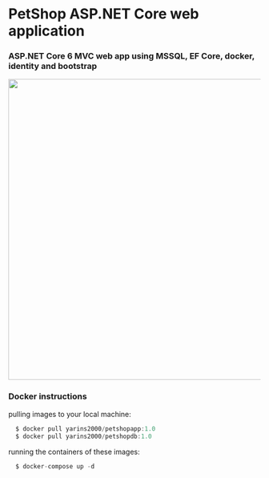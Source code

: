 # PetShop ASP.NET Core web application
<h3>ASP.NET Core 6 MVC web app using MSSQL, EF Core, docker, identity and bootstrap</h3>

<p align="center">
  <img width="600"  src="https://user-images.githubusercontent.com/110489710/209929509-3ed325ce-c8b4-40f4-a2f7-a2f7ad0ff727.png">
</p>

<h3>Docker instructions</h3>
pulling images to your local machine:

```javascript
  $ docker pull yarins2000/petshopapp:1.0
  $ docker pull yarins2000/petshopdb:1.0
```

running the containers of these images:

```javascript
  $ docker-compose up -d
```

